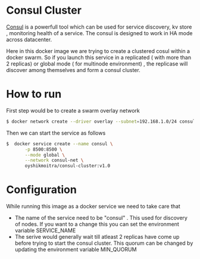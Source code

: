 # Consul Cluster

[Consul] is a powerfull tool which can be used for service discovery, kv store , monitoring health of a service. The consul is designed to work in HA mode across datacenter.

Here in this docker image we are trying to create a clustered cosul within a docker swarm. So if you launch this service in a replicated ( with more than 2 replicas) or global mode ( for multinode environment) , the replicase will discover among themselves and form a consul cluster.

# How to run 
First step would be to create a swarm overlay network 
```sh
$ docker network create --driver overlay --subnet=192.168.1.0/24 consul-net
```
Then we can start the service as follows
 ```sh
$  docker service create --name consul \
        -p 8500:8500 \
        --mode global \
        --network consul-net \
        oyshikmoitra/consul-cluster:v1.0
```

# Configuration 
While running this image as a docker service we need to take care that 
  - The name of the service need to be "consul" . This used for discovery of nodes. If you want to a change this you can set the environment variable SERVICE_NAME
  - The serive would generally wait till atleast 2 replicas have come up before trying to start the consul cluster. This quorum can be changed by updating the environment variable MIN_QUORUM 
  

   
   
   [Consul]: <https://www.consul.io/>
